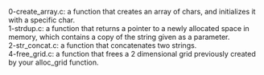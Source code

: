 0-create_array.c: a function that creates an array of chars, and initializes it with a specific char.
<br>1-strdup.c: a function that returns a pointer to a newly allocated space in memory, which contains a copy of the string given as a parameter.
<br>2-str_concat.c: a function that concatenates two strings.
<br>4-free_grid.c: a function that frees a 2 dimensional grid previously created by your alloc_grid function.
